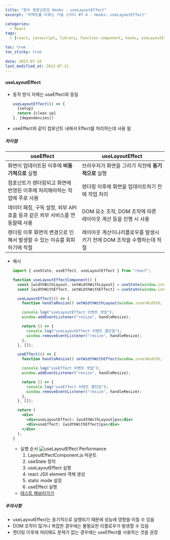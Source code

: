 ```yaml
---
title: "함수 컴포넌트의 Hooks - useLayoutEffect"
excerpt: "리액트를 다루는 기술 스터디 #7-4 - Hooks: useLayoutEffect"

categories:
  - React
tags:
  - [react, javascript, library, function component, hooks, useLayoutEffect]

toc: true
toc_sticky: true
 
date: 2023-07-18
last_modified_at: 2023-07-21
---
```


#### useLayoutEffect
- 동작 방식 자체는 useEffect와 동일
  ```jsx
  useLayoutEffect(() => {
    {setup}
    return {clean up}
  }, [dependencies])
  ```
- useEffect와 같이 컴포넌트 내에서 Effect를 처리하는데 사용 됨

##### 차이점
  | useEffect | useLayoutEffect |
  | --- | --- |
  |화면이 업데이트된 이후에 **비동기적으로** 실행|브라우저가 화면을 그리기 직전에 **동기적으로** 실행|
  |컴포넌트가 렌더링되고 화면에 반영된 이후에 처리해야하는 작업에 주로 사용|렌더링 이후에 화면을 업데이트하기 전에 작업 처리|
  |데이터 패칭, 구독 설정, 외부 API 호출 등과 같은 외부 서비스를 연동할때 사용|DOM 요소 조작, DOM 조작에 따른 레이아웃 계산 등을 진행 시 사용|
  |렌더링 이후 화면의 변경으로 인해서 발생할 수 있는 이슈를 회피하기에 적절|레이아웃 계산이나리플로우를 발생시키기 전에 DOM 조작을 수행하는데 적절|
  - 예시
    ```jsx
    import { useState, useEffect, useLayoutEffect } from "react";

    function useLayoutEffectComponent() {
      const [widthWithLayout, setWidthWithLayout] = useState(window.innerWidth);
      const [widthWithEffect, setWidthWithEffect] = useState(window.innerWidth);

      useLayoutEffect(() => {
        function handleResize() setWidthWithLayout(window.innerWidth);

        console.log("useLayoutEffect 이벤트 셋업");
        window.addEventListener("resize", handleResize);

        return () => {
          console.log("useLayoutEffect 이벤트 클린업");
          window.removeEventListener("resize", handleResize);
        };
      }, []);

      useEffect(() => {
        function handleResize() setWidthWithEffect(window.innerWidth);

        console.log("useEffect 이벤트 셋업");
        window.addEventListener("resize", handleResize);

        return () => {
          console.log("useEffect 이벤트 클린업");
          window.removeEventListener("resize", handleResize);
        };
      }, []);

      return (
        <div>
          <div>useLayoutEffect: {widthWithLayout}px</div>
          <div>useEffect: {widthWithEffect}px</div>
        </div>
      );
    }
    ```

    - 실행 순서
      ![useLayoutEffect Performance](https://github.com/sunmerrr/sunmerrr.github.io/assets/65106740/380b215a-bc90-417c-a65e-7c3a6a3d160e)
      1. LayoutEffectComponent.js 마운트
      1. useState 정의
      1. useLayoutEffect 실행
      1. react JSX element 객체 생성
      1. static mode 설정
      1. useEffect 실행
    - [테스트 해보러가기](https://codesandbox.io/s/distracted-ramanujan-lk3rcf?file=/src/App.js)

##### 주의사항
- useLayoutEffect는 동기적으로 실행되기 때문에 성능에 영향을 미칠 수 있음
- DOM 조작이 많거나 복잡한 경우에는 불필요한 리플로우가 발생할 수 있음
- 렌더링 이후에 처리해도 문제가 없는 경우에는 useEffect를 사용하는 것을 권장

